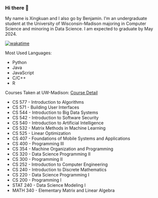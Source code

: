 ### Hi there 👋

<!--
**XingkuanYu/XingkuanYu** is a ✨ _special_ ✨ repository because its `README.md` (this file) appears on your GitHub profile.

Here are some ideas to get you started:

- 🔭 I’m currently working on ...
- 🌱 I’m currently learning ...
- 👯 I’m looking to collaborate on ...
- 🤔 I’m looking for help with ...
- 💬 Ask me about ...
- 📫 How to reach me: ...
- 😄 Pronouns: ...
- ⚡ Fun fact: ...
-->

My name is Xingkuan and I also go by Benjamin. I'm an undergraduate student at the University of Wisconsin-Madison majoring in Computer Science and minoring in Data Science. I am expected to graduate by May 2024.

[![wakatime](https://wakatime.com/badge/user/336b0aed-adef-4e05-9c55-079dcf80c345.svg)](https://wakatime.com/@336b0aed-adef-4e05-9c55-079dcf80c345)

Most Used Languages:

- Python
- Java
- JavaScript
- C/C++
- R

Courses Taken at UW-Madison: [Course Detail](https://guide.wisc.edu/courses/comp_sci/)

- CS 577 - Introduction to Algorithms
- CS 571 - Building User Interfaces
- CS 544 - Introduction to Big Data Systems
- CS 542 - Introduction to Software Security
- CS 540 - Introduction to Artificial Intelligence
- CS 532 - Matrix Methods in Machine Learning
- CS 525 - Linear Optimization
- CS 407 - Foundations of Mobile Systems and Applications
- CS 400 - Programming III
- CS 354 - Machine Organization and Programming
- CS 320 - Data Science Programming II
- CS 300 - Programming II
- CS 252 - Introduction to Computer Engineering
- CS 240 - Introduction to Discrete Mathematics
- CS 220 - Data Science Programming I
- CS 200 - Programming I
- STAT 240 - Data Science Modeling I
- MATH 340 - Elementary Matrix and Linear Algebra
